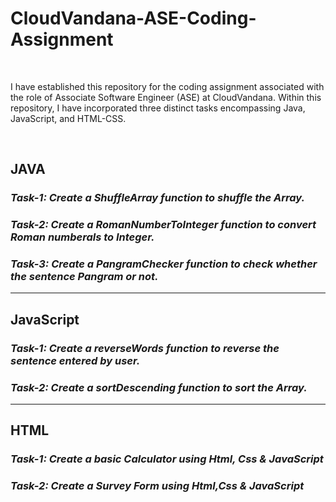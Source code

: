 # CloudVandana-ASE-Coding-Assignment
<br>
<p>
I have established this repository for the coding assignment associated with the role of Associate Software Engineer (ASE) at CloudVandana. Within this repository, I have incorporated three distinct tasks encompassing Java, JavaScript, and HTML-CSS. </p>
<br/>

## JAVA
### _Task-1: Create a ShuffleArray function to shuffle the Array._
### _Task-2: Create a RomanNumberToInteger function to convert Roman numberals to Integer._
### _Task-3: Create a PangramChecker function to check whether the sentence Pangram or not._

---
## JavaScript
### _Task-1: Create a reverseWords function to reverse the sentence entered by user._
### _Task-2: Create a sortDescending function to sort the Array._

---

## HTML
### _Task-1: Create a basic Calculator using Html, Css & JavaScript_
### _Task-2: Create a Survey Form using Html,Css & JavaScript_










